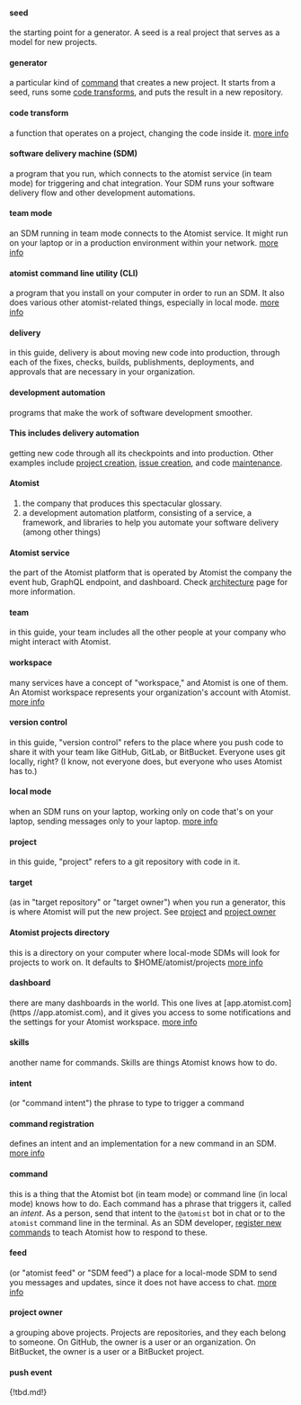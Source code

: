 #### seed
 the starting point for a generator. A seed is a real project that serves as a model for new projects.

#### generator
 a particular kind of [command](#command) that creates a new project. It starts from a seed, runs some [code transforms](#code-transform),
and puts the result in a new repository.

#### code transform
 a function that operates on a project, changing the code inside it. [more info](transform.md)

#### software delivery machine (SDM)
 a program that you run, which connects to the atomist service (in team mode) for triggering and chat integration. Your SDM runs your software delivery flow and other development automations.

#### team mode
 an SDM running in team mode connects to the Atomist service. It might run on your laptop or in 
a production environment within your network. [more info](team.md)

#### atomist command line utility (CLI)
 a program that you install on your computer in order to run an SDM. It also does various other atomist-related things, especially in local mode. [more info](cli.md)

#### delivery
 in this guide, delivery is about moving new code into production, through each of the fixes, checks, builds, publishments, deployments, and approvals that are necessary in your organization.

#### development automation
 programs that make the work of software development smoother. 
#### This includes delivery automation
 getting new code through all its checkpoints and into production. 
Other examples include [project creation](create.md), [issue creation](../user/lifecycle.md#issue), and code [maintenance](transform.md).

#### Atomist
 1. the company that produces this spectacular glossary. 
 2. a development automation platform, consisting of a service, a framework, and libraries to help you automate your software delivery (among other things)

#### Atomist service
 the part of the Atomist platform that is operated by Atomist the company
 the event hub, GraphQL endpoint, and dashboard. Check [architecture]() page for more information.

#### team
 in this guide, your team includes all the other people at your company who might interact with Atomist.

#### workspace
 many services have a concept of "workspace," and Atomist is one of them. An Atomist workspace represents your organization's account with Atomist. [more info](../user/dashboard.md#workspace)

#### version control
 in this guide, "version control" refers to the place where you push code to share it with your team
 like GitHub, GitLab, or BitBucket. Everyone uses git locally, right? (I know, not everyone does, but everyone who uses Atomist has to.)

#### local mode
 when an SDM runs on your laptop, working only on code that's on your laptop, sending messages only to your laptop. [more info](local.md)

#### project
 in this guide, "project" refers to a git repository with code in it.

#### target
 (as in "target repository" or "target owner") when you run a generator, this is where Atomist will put the new project. See [project](#project) and [project owner](#project-owner)

#### Atomist projects directory
 this is a directory on your computer where local-mode SDMs will look for projects to work on. It defaults to $HOME/atomist/projects [more info](local.md#directory-structure)

#### dashboard
 there are many dashboards in the world. This one lives at [app.atomist.com](https
//app.atomist.com), and it gives you access to some notifications and the settings for your Atomist workspace. [more info](../user/dashboard.md)

#### skills
 another name for commands. Skills are things Atomist knows how to do.

#### intent
 (or "command intent") the phrase to type to trigger a command

#### command registration
 defines an intent and an implementation for a new command in an SDM. [more info](commands.md)

#### command
 this is a thing that the Atomist bot (in team mode) or command line (in local mode) knows how to do. Each command has a phrase that triggers it, called an _intent_. As a person, send that intent to the `@atomist` bot in chat or to the `atomist` command line in the terminal. As an SDM developer, [register new commands](commands.md) to teach Atomist how to respond to these.

#### feed
 (or "atomist feed" or "SDM feed") a place for a local-mode SDM to send you messages and updates, since it does not have access to chat. [more info](cli.md#atomist-feed)

#### project owner
 a grouping above projects. Projects are repositories, and they each belong to someone. On GitHub, the owner is a user or an organization. On BitBucket, the owner is a user or a BitBucket project.

#### push event

{!tbd.md!}

